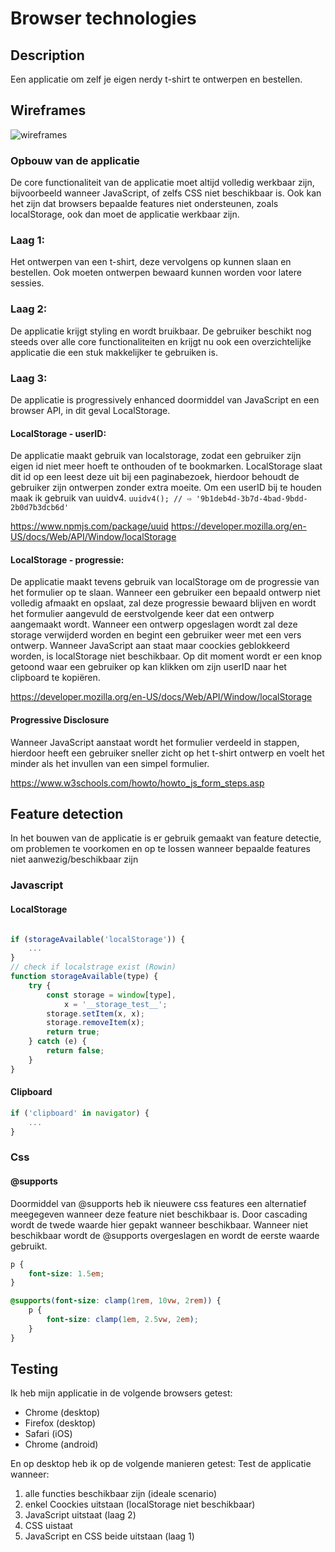 # Browser technologies

## Description 
Een applicatie om zelf je eigen nerdy t-shirt te ontwerpen en bestellen.

## Wireframes
![wireframes](https://user-images.githubusercontent.com/60625329/111481147-f85ea980-8732-11eb-8567-c5da4f39a23f.jpeg)


### Opbouw van de applicatie
De core functionaliteit van de applicatie moet altijd volledig werkbaar zijn, bijvoorbeeld wanneer JavaScript, of zelfs CSS niet beschikbaar is. Ook kan het zijn dat browsers bepaalde features niet ondersteunen, zoals localStorage, ook dan moet de applicatie werkbaar zijn. 

### Laag 1:
Het ontwerpen van een t-shirt, deze vervolgens op kunnen slaan en bestellen. Ook moeten ontwerpen bewaard kunnen worden voor latere sessies.


### Laag 2: 
De applicatie krijgt styling en wordt bruikbaar. De gebruiker beschikt nog steeds over alle core functionaliteiten en krijgt nu ook een overzichtelijke applicatie die een stuk makkelijker te gebruiken is. 

### Laag 3: 
De applicatie is progressively enhanced doormiddel van JavaScript en een browser API, in dit geval LocalStorage.

#### LocalStorage - userID: 
De applicatie maakt gebruik van localstorage, zodat een gebruiker zijn eigen id niet meer hoeft te onthouden of te bookmarken. LocalStorage slaat dit id op een leest deze uit bij een paginabezoek, hierdoor behoudt de gebruiker zijn ontwerpen zonder extra moeite. Om een userID bij te houden maak ik gebruik van uuidv4.
```uuidv4(); // ⇨ '9b1deb4d-3b7d-4bad-9bdd-2b0d7b3dcb6d'```

https://www.npmjs.com/package/uuid
https://developer.mozilla.org/en-US/docs/Web/API/Window/localStorage

#### LocalStorage - progressie: 
De applicatie maakt tevens gebruik van localStorage om de progressie van het formulier op te slaan. Wanneer een gebruiker een bepaald ontwerp niet volledig afmaakt en opslaat, zal deze progressie bewaard blijven en wordt het formulier aangevuld de eerstvolgende keer dat een ontwerp aangemaakt wordt. Wanneer een ontwerp opgeslagen wordt zal deze storage verwijderd worden en begint een gebruiker weer met een vers ontwerp.
Wanneer JavaScript aan staat maar coockies geblokkeerd worden, is localStorage niet beschikbaar. Op dit moment wordt er een knop getoond waar een gebruiker op kan klikken om zijn userID naar het clipboard te kopiëren. 

https://developer.mozilla.org/en-US/docs/Web/API/Window/localStorage

#### Progressive Disclosure
Wanneer JavaScript aanstaat wordt het formulier verdeeld in stappen, hierdoor heeft een gebruiker sneller zicht op het t-shirt ontwerp en voelt het minder als het invullen van een simpel formulier.

https://www.w3schools.com/howto/howto_js_form_steps.asp


## Feature detection
In het bouwen van de applicatie is er gebruik gemaakt van feature detectie, om problemen te voorkomen en op te lossen wanneer bepaalde features niet aanwezig/beschikbaar zijn

### Javascript

#### LocalStorage
```js

if (storageAvailable('localStorage')) {
    ...
}
// check if localstrage exist (Rowin)
function storageAvailable(type) {
    try {
        const storage = window[type],
            x = '__storage_test__';
        storage.setItem(x, x);
        storage.removeItem(x);
        return true;
    } catch (e) {
        return false;
    }
}
```

#### Clipboard
```js
if ('clipboard' in navigator) {
    ...
}
```

### Css 

#### @supports
Doormiddel van @supports heb ik nieuwere css features een alternatief meegegeven wanneer deze feature niet beschikbaar is. Door cascading wordt de twede waarde hier gepakt wanneer beschikbaar. Wanneer niet beschikbaar wordt de @supports overgeslagen en wordt de eerste waarde gebruikt.
```css 
p {
    font-size: 1.5em;
}

@supports(font-size: clamp(1rem, 10vw, 2rem)) {
    p {
        font-size: clamp(1em, 2.5vw, 2em);
    }
}
```

## Testing

Ik heb mijn applicatie in de volgende browsers getest:

* Chrome (desktop)
* Firefox (desktop)
* Safari (iOS)
* Chrome (android)

En op desktop heb ik op de volgende manieren getest:
Test de applicatie wanneer:
1. alle functies beschikbaar zijn (ideale scenario)
2. enkel Coockies uitstaan (localStorage niet beschikbaar)
3. JavaScript uitstaat (laag 2)
4. CSS uistaat
5. JavaScript en CSS beide uitstaan (laag 1)
